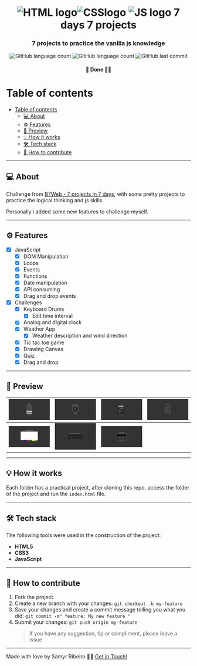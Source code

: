 <h1 align="center">
 <img alt="HTML logo" src='https://cdn.jsdelivr.net/gh/devicons/devicon/icons/html5/html5-plain.svg' width="auto" height="30"><img alt="CSSlogo" src='https://cdn.jsdelivr.net/gh/devicons/devicon/icons/css3/css3-plain.svg' width="auto" height="30"> 
		<img alt="JS logo" src='https://cdn.jsdelivr.net/gh/devicons/devicon/icons/javascript/javascript-plain.svg' width="auto" height="30"> 
 7 days 7 projects
</h1>

<h3 align="center">
	7 projects to practice the vanilla js knowledge
</h3>

<p align="center">
	<img alt="GitHub language count" src="https://img.shields.io/github/languages/count/SamyrOR/7Days7Projects">
	<img alt="GitHub language count" src="https://img.shields.io/github/repo-size/SamyrOR/7Days7Projects">
	<img  alt="GitHub last commit"  src="https://img.shields.io/github/last-commit/SamyrOR/7Days7Projects">
</p>
<h4 align="center">
	🚧 Done 🚀🚧
</h4>

# Table of contents

<!--ts-->

- [Table of contents](#table-of-contents)
  - [💻 About](#-about)
  - [⚙️ Features](#️-features)
  - [🚀 Preview](#-preview)
  - [💡 How it works](#-how-it-works)
  - [🛠 Tech stack](#-tech-stack)
  - [💪 How to contribute](#-how-to-contribute)
  <!--te-->

---

## 💻 About

Challenge from [B7Web - 7 projects in 7 days](https://b7web.com.br/), with some pretty projects to practice the logical thinking and js skills.

Personally i added some new features to challenge myself.

---

## ⚙️ Features

- [x] JavaScript
  - [x] DOM Manipulation
  - [x] Loops
  - [x] Events
  - [x] Functions
  - [x] Date manipulation
  - [x] API consuming
  - [x] Drag and drop events
- [x] Challenges
  - [x] Keyboard Drums
    - [x] Edit time interval
  - [x] Analog and digital clock
  - [x] Weather App
    - [x] Weather description and wind direction
  - [x] Tic tac toe game
  - [x] Drawing Canvas
  - [x] Quiz
  - [x] Drag and drop

---

## 🚀 Preview

| ![](screenshots/project1.jpeg) | ![](screenshots/project2.jpeg) | ![](screenshots/project3.jpeg) | ![](screenshots/project4.jpeg) |
| ------------------------------ | ------------------------------ | ------------------------------ | ------------------------------ |
| ![](screenshots/project5.jpeg) | ![](screenshots/project6.jpeg) | ![](screenshots/project7.jpeg) |

---

## 💡 How it works

Each folder has a practical project, after cloning this repo, access the folder of the project and run the `index.html` file.

---

## 🛠 Tech stack

The following tools were used in the construction of the project:

- **HTML5**
- **CSS3**
- **JavaScript**

---

## 💪 How to contribute

1. Fork the project.
2. Create a new branch with your changes: `git checkout -b my-feature`
3. Save your changes and create a commit message telling you what you did: `git commit -m" feature: My new feature "`
4. Submit your changes: `git push origin my-feature`
   > If you have any suggestion, tip or compliment, please leave a issue

---

Made with love by Samyr Ribeiro 👋🏽 [Get in Touch!](https://www.linkedin.com/in/samyr-ribeiro-82a720145/)

